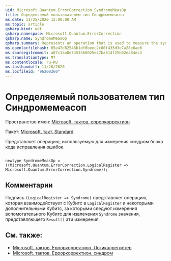```yaml
---
uid: Microsoft.Quantum.ErrorCorrection.SyndromeMeasOp
title: Определяемый пользователем тип Синдромемеасоп
ms.date: 11/25/2020 12:00:00 AM
ms.topic: article
qsharp.kind: udt
qsharp.namespace: Microsoft.Quantum.ErrorCorrection
qsharp.name: SyndromeMeasOp
qsharp.summary: Represents an operation that is used to measure the syndrome of an error-correcting code block.
ms.openlocfilehash: 65e47d82546b1df0beec2c00f435d3e7a28e6ae6
ms.sourcegitcommit: a87c1aa8e7453360025e47ba614f25b02ea84ec3
ms.translationtype: MT
ms.contentlocale: ru-RU
ms.lasthandoff: 11/26/2020
ms.locfileid: "96200260"
---
```

# <a name="syndromemeasop-user-defined-type"></a>Определяемый пользователем тип Синдромемеасоп

Пространство имен: [Microsoft. тактов. ерроркорректион](xref:Microsoft.Quantum.ErrorCorrection)

Пакет: [Microsoft. такт. Standard](https://nuget.org/packages/Microsoft.Quantum.Standard)


Представляет операцию, используемую для измерения синдром блока кода исправления ошибок.

```qsharp

newtype SyndromeMeasOp = ((Microsoft.Quantum.ErrorCorrection.LogicalRegister => Microsoft.Quantum.ErrorCorrection.Syndrome));
```



## <a name="remarks"></a>Комментарии

Подпись `(LogicalRegister => Syndrome)` представляет операцию, которая взаимодействует с Кубитс в `LogicalRegister` и некоторыми дополнительными Кубитс, за которыми следуют измерения вспомогательного Кубитс для извлечения `Syndrome` значения, представляющего `Result[]` эти измерения.

## <a name="see-also"></a>См. также:

- [Microsoft. тактов. Ерроркорректион. Логикалрегистер](xref:Microsoft.Quantum.ErrorCorrection.LogicalRegister)
- [Microsoft. тактов. Ерроркорректион. синдром](xref:Microsoft.Quantum.ErrorCorrection.Syndrome)